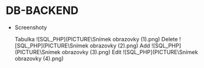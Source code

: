 # DB-BACKEND
- Screenshoty

  Tabulka ![SQL_PHP](PICTURE\Snímek obrazovky (1).png)
  Delete ![SQL_PHP](PICTURE\Snímek obrazovky (2).png)
  Add ![SQL_PHP](PICTURE\Snímek obrazovky (3).png)
  Edit ![SQL_PHP](PICTURE\Snímek obrazovky (4).png)
  
